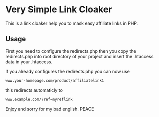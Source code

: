 # Very Simple Link Cloaker 

This is a link cloaker help you to mask easy affiliate links in PHP.

Usage
------------

First you need to configure the redirects.php then you copy the redirects.php into root directory of your project and insert the .htaccess data in your .htaccess.

If you already configures the redirects.php you can now use 

```bash
www.your-homepage.com/product/affiliatelink1
```

this redirects automaticly to 

```bash
www.example.com/?ref=myreflink
```

Enjoy and sorry for my bad english. PEACE
